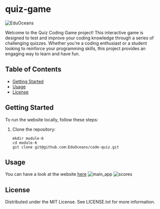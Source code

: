 # quiz-game
![EduOceans](https://img.shields.io/badge/Edu-Oceans-blue)

Welcome to the Quiz Coding Game project! This interactive game is designed to test and improve your coding knowledge through a series of challenging quizzes. Whether you're a coding enthusiast or a student looking to reinforce your programming skills, this project provides an engaging way to learn and have fun.

## Table of Contents

- [Getting Started](#getting-started)
- [Usage](#usage)
- [License](#license)

## Getting Started

To run the website locally, follow these steps:

1. Clone the repository:
   ```
   mkdir module-6
   cd module-6
   git clone git@github.com:EduOceans/code-quiz.git
   ```

## Usage
You can have a look at the website [here](https://eduoceans.github.io/code-quiz/)
![main_app](https://github.com/EduOceans/code-quiz/assets/150608334/59fb3d46-2e82-4b5f-aaed-a2f9a429b388)
![scores](https://github.com/EduOceans/code-quiz/assets/150608334/6fe4529d-9a0e-4cf8-a167-6e08bec3d023)



## License
Distributed under the MIT License. See LICENSE.txt for more information.
